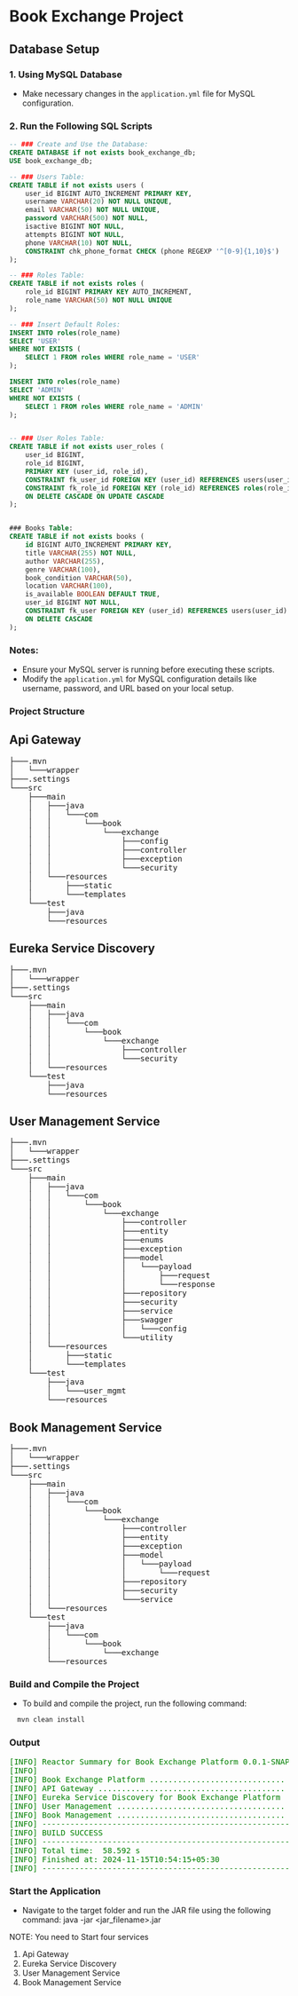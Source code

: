 # Book Exchange Project

## Database Setup

### 1. Using MySQL Database
- Make necessary changes in the `application.yml` file for MySQL configuration.

### 2. Run the Following SQL Scripts

```sql
-- ### Create and Use the Database:
CREATE DATABASE if not exists book_exchange_db;
USE book_exchange_db;

-- ### Users Table:
CREATE TABLE if not exists users (
    user_id BIGINT AUTO_INCREMENT PRIMARY KEY,
    username VARCHAR(20) NOT NULL UNIQUE,
    email VARCHAR(50) NOT NULL UNIQUE,
    password VARCHAR(500) NOT NULL,
    isactive BIGINT NOT NULL,
    attempts BIGINT NOT NULL,
    phone VARCHAR(10) NOT NULL,
    CONSTRAINT chk_phone_format CHECK (phone REGEXP '^[0-9]{1,10}$')
);

-- ### Roles Table:
CREATE TABLE if not exists roles (
    role_id BIGINT PRIMARY KEY AUTO_INCREMENT,
    role_name VARCHAR(50) NOT NULL UNIQUE
);

-- ### Insert Default Roles:
INSERT INTO roles(role_name)
SELECT 'USER'
WHERE NOT EXISTS (
    SELECT 1 FROM roles WHERE role_name = 'USER'
);

INSERT INTO roles(role_name)
SELECT 'ADMIN'
WHERE NOT EXISTS (
    SELECT 1 FROM roles WHERE role_name = 'ADMIN'
);


-- ### User Roles Table:
CREATE TABLE if not exists user_roles (
    user_id BIGINT,
    role_id BIGINT,
    PRIMARY KEY (user_id, role_id),
    CONSTRAINT fk_user_id FOREIGN KEY (user_id) REFERENCES users(user_id),
    CONSTRAINT fk_role_id FOREIGN KEY (role_id) REFERENCES roles(role_id) 
    ON DELETE CASCADE ON UPDATE CASCADE
);


### Books Table:
CREATE TABLE if not exists books (
    id BIGINT AUTO_INCREMENT PRIMARY KEY,
    title VARCHAR(255) NOT NULL,
    author VARCHAR(255),
    genre VARCHAR(100),
    book_condition VARCHAR(50),
    location VARCHAR(100),
    is_available BOOLEAN DEFAULT TRUE,
    user_id BIGINT NOT NULL,
    CONSTRAINT fk_user FOREIGN KEY (user_id) REFERENCES users(user_id) 
    ON DELETE CASCADE
);
```


### Notes:
- Ensure your MySQL server is running before executing these scripts.
- Modify the `application.yml` for MySQL configuration details like username, password, and URL based on your local setup.

### Project Structure

## Api Gateway
<pre>
├───.mvn
│   └───wrapper
├───.settings
└───src
    ├───main
    │   ├───java
    │   │   └───com
    │   │       └───book
    │   │           └───exchange
    │   │               ├───config
    │   │               ├───controller
    │   │               ├───exception
    │   │               └───security
    │   └───resources
    │       ├───static
    │       └───templates
    └───test
        ├───java
        └───resources
</pre>

## Eureka Service Discovery

<pre>
├───.mvn
│   └───wrapper
├───.settings
└───src
    ├───main
    │   ├───java
    │   │   └───com
    │   │       └───book
    │   │           └───exchange
    │   │               ├───controller
    │   │               └───security
    │   └───resources
    └───test
        ├───java
        └───resources
</pre>

## User Management Service
<pre>
├───.mvn
│   └───wrapper
├───.settings
└───src
    ├───main
    │   ├───java
    │   │   └───com
    │   │       └───book
    │   │           └───exchange
    │   │               ├───controller
    │   │               ├───entity
    │   │               ├───enums
    │   │               ├───exception
    │   │               ├───model
    │   │               │   └───payload
    │   │               │       ├───request
    │   │               │       └───response
    │   │               ├───repository
    │   │               ├───security
    │   │               ├───service
    │   │               ├───swagger
    │   │               │   └───config
    │   │               └───utility
    │   └───resources
    │       ├───static
    │       └───templates
    └───test
        ├───java
        │   └───user_mgmt
        └───resources
</pre>

## Book Management Service

<pre>
├───.mvn
│   └───wrapper
├───.settings
└───src
    ├───main
    │   ├───java
    │   │   └───com
    │   │       └───book
    │   │           └───exchange
    │   │               ├───controller
    │   │               ├───entity
    │   │               ├───exception
    │   │               ├───model
    │   │               │   └───payload
    │   │               │       └───request
    │   │               ├───repository
    │   │               ├───security
    │   │               └───service
    │   └───resources
    └───test
        ├───java
        │   └───com
        │       └───book
        │           └───exchange
        └───resources
</pre>

### Build and Compile the Project
- To build and compile the project, run the following command:
```bash
  mvn clean install
```
 ### Output 

<pre style='color: green;'>
[INFO] Reactor Summary for Book Exchange Platform 0.0.1-SNAPSHOT:
[INFO]
[INFO] Book Exchange Platform ............................. SUCCESS [  3.711 s]
[INFO] API Gateway ........................................ SUCCESS [ 10.627 s]
[INFO] Eureka Service Discovery for Book Exchange Platform  SUCCESS [  4.093 s]
[INFO] User Management .................................... SUCCESS [  8.107 s]
[INFO] Book Management .................................... SUCCESS [ 30.932 s]
[INFO] ------------------------------------------------------------------------
[INFO] BUILD SUCCESS
[INFO] ------------------------------------------------------------------------
[INFO] Total time:  58.592 s
[INFO] Finished at: 2024-11-15T10:54:15+05:30
[INFO] ------------------------------------------------------------------------
</pre>


### Start the Application
- Navigate to the target folder and run the JAR file using the following command:
java -jar <jar_filename>.jar 

NOTE:  You need to Start four services 
1. Api Gateway
2. Eureka Service Discovery
3. User Management Service
4. Book Management Service



